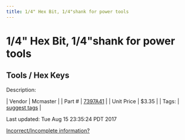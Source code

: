 ```yaml
---
title: 1/4" Hex Bit, 1/4"shank for power tools
---
```


# 1/4" Hex Bit, 1/4"shank for power tools
## Tools / Hex Keys
Description: 	 

| Vendor | Mcmaster | 
| Part # | [7397A41](https://www.mcmaster.com/#7397A41) | 
| Unit Price | $3.35 | 
| Tags: | [suggest tags](https://docs.google.com/forms/d/e/1FAIpQLSeWyY8v3RgOty-MyWmh9U0iivNYN_molChYyS-0U-o-kOAv_g/viewform) | 

Last updated: Tue Aug 15 23:35:24 PDT 2017

 [Incorrect/Incomplete information?](https://docs.google.com/forms/d/e/1FAIpQLSeWyY8v3RgOty-MyWmh9U0iivNYN_molChYyS-0U-o-kOAv_g/viewform)
